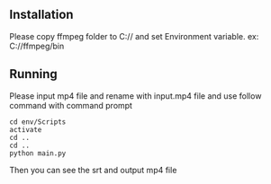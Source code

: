 ## Installation

Please copy ffmpeg folder to C:// and set Environment variable.
ex: C://ffmpeg/bin

## Running

Please input mp4 file and rename with input.mp4 file and use follow command with command prompt
```
cd env/Scripts
activate
cd ..
cd ..
python main.py
```

Then you can see the srt and output mp4 file
